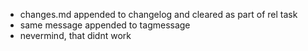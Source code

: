 - changes.md appended to changelog and cleared as part of rel task
- same message appended to tagmessage
- nevermind, that didnt work
